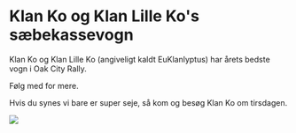 # Klan Ko og Klan Lille Ko's sæbekassevogn

Klan Ko og Klan Lille Ko (angiveligt kaldt EuKlanlyptus) har årets bedste vogn i Oak City Rally.

Følg med for mere.

Hvis du synes vi bare er super seje, så kom og besøg Klan Ko om tirsdagen. 

<IMG SRC="./20240602_114639.JPG" >
